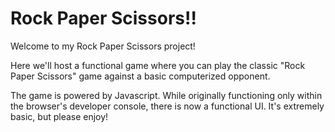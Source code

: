 # Rock Paper Scissors!!
Welcome to my Rock Paper Scissors project!

Here we'll host a functional game where you can play the classic "Rock Paper Scissors" game against a basic computerized opponent.

The game is powered by Javascript. While originally functioning only within the browser's developer console, there is now a functional UI. It's extremely basic, but please enjoy!